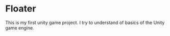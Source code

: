# Floater
This is my first unity game project. I try to understand of basics of the Unity game engine.
